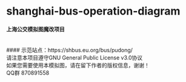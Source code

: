 # shanghai-bus-operation-diagram
#### 上海公交模拟图魔改项目
<br/>
#### 示范站点：https://shbus.eu.org/bus/pudong/
<br/>
请注意本项目遵守GNU General Public License v3.0协议
<br/>
如果您需要使用本模拟图，请在留下作者的版权信息，谢谢！
<br/>
QQ群 870891558
